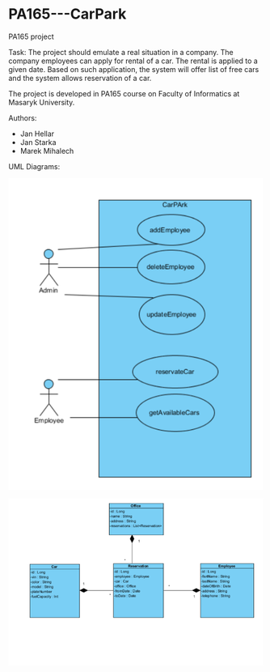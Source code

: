 # PA165---CarPark
PA165 project


Task: The project should emulate a real situation in a company. The company employees can apply for rental of a car. The rental is applied to a given date. Based on such application, the system will offer list of free cars and the system allows reservation of a car.

The project is developed in PA165 course on Faculty of Informatics at Masaryk University. 

Authors:
* Jan Hellar
* Jan Starka
* Marek Mihalech

UML Diagrams:

![alt tag](UseCaseDiagram.png)

![alt tag](ClassDiagram.png)
